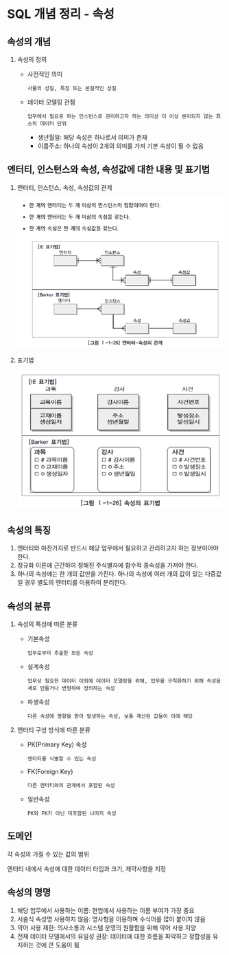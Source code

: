 # SQL 개념 정리 - 속성

## 속성의 개념

1. 속성의 정의

   - 사전적인 의미

     ```text
     사물의 성질, 특징 또는 본질적인 성질
     ```

   - 데이터 모델링 관점

     ```text
     업무에서 필요로 하는 인스턴스로 관리하고자 하는 의미상 더 이상 분리되지 않는 최소의 데이터 단위
     ```

     - 생년월일: 해당 속성은 하나로서 의미가 존재
     - 이름주소: 하나의 속성이 2개의 의미를 가져 기본 속성이 될 수 없음

## 엔터티, 인스턴스와 속성, 속성값에 대한 내용 및 표기법

1. 엔터티, 인스턴스, 속성, 속성값의 관계

   ![image-20221016025716253](images/image-20221016025716253.png)

2. 표기법

   ![image-20221016030057671](images/image-20221016030057671.png)

## 속성의 특징

1. 엔터티와 마찬가지로 반드시 해당 업무에서 필요하고 관리하고자 하는 정보이어야 한다.
2. 정규화 이론에 근간하여 정해진 주식별자에 함수적 종속성을 가져야 한다.
3. 하나의 속성에는 한 개의 값만을 가진다. 하나의 속성에 여러 개의 값이 있는 다중값일 경우 별도의 엔터티를 이용하여 분리한다.

## 속성의 분류

1. 속성의 특성에 따른 분류

   - 기본속성

     ```text
     업무로부터 추출한 모든 속성
     ```

   - 설계속성

     ```text
     업무상 필요한 데이터 이외에 데이터 모델링을 위해, 업무를 규칙화하기 위해 속성을 새로 만들거나 변형하여 정의하는 속성
     ```

   - 파생속성

     ```text
     다른 속성에 영향을 받아 발생하는 속성, 보통 계산된 값들이 이에 해당
     ```

2. 엔터티 구성 방식에 따른 분류

   - PK(Primary Key) 속성

     ```text
     엔터티를 식별할 수 있는 속성
     ```

   - FK(Foreign Key)

     ```text
     다른 엔터티와의 관계에서 포함된 속성
     ```

   - 일반속성

     ```text
     PK와 FK가 아닌 미포함된 나머지 속성
     ```

## 도메인

각 속성의 가질 수 있는 값의 범위

엔터티 내에서 속성에 대한 데이터 타입과 크기, 제약사항을 지정

## 속성의 명명

1. 해당 업무에서 사용하는 이름: 현업에서 사용하는 이름 부여가 가장 중요
2. 서술식 속성명 사용하지 않음: 명사형을 이용하며 수식어를 많이 붙이지 않음
3. 약어 사용 제한: 의사소통과 시스템 운영의 원활함을 위해 약어 사용 지양
4. 전체 데이터 모델에서의 유일성 권장: 데이터에 대한 흐름을 파악하고 정합성을 유지하는 것에 큰 도움이 됨
